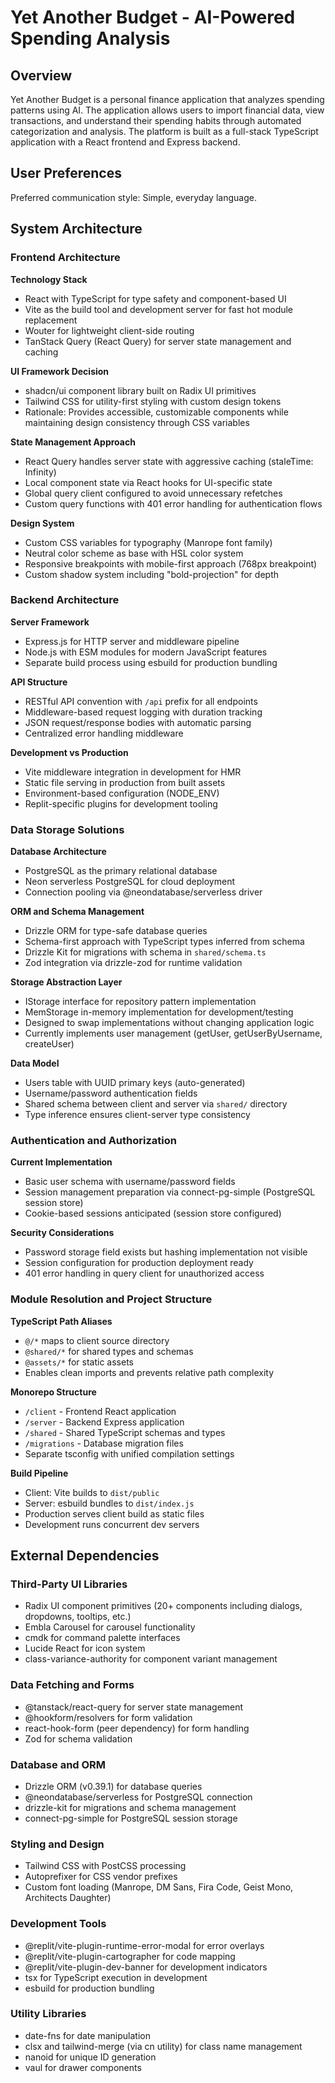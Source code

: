 # Yet Another Budget - AI-Powered Spending Analysis

## Overview

Yet Another Budget is a personal finance application that analyzes spending patterns using AI. The application allows users to import financial data, view transactions, and understand their spending habits through automated categorization and analysis. The platform is built as a full-stack TypeScript application with a React frontend and Express backend.

## User Preferences

Preferred communication style: Simple, everyday language.

## System Architecture

### Frontend Architecture

**Technology Stack**
- React with TypeScript for type safety and component-based UI
- Vite as the build tool and development server for fast hot module replacement
- Wouter for lightweight client-side routing
- TanStack Query (React Query) for server state management and caching

**UI Framework Decision**
- shadcn/ui component library built on Radix UI primitives
- Tailwind CSS for utility-first styling with custom design tokens
- Rationale: Provides accessible, customizable components while maintaining design consistency through CSS variables

**State Management Approach**
- React Query handles server state with aggressive caching (staleTime: Infinity)
- Local component state via React hooks for UI-specific state
- Global query client configured to avoid unnecessary refetches
- Custom query functions with 401 error handling for authentication flows

**Design System**
- Custom CSS variables for typography (Manrope font family)
- Neutral color scheme as base with HSL color system
- Responsive breakpoints with mobile-first approach (768px breakpoint)
- Custom shadow system including "bold-projection" for depth

### Backend Architecture

**Server Framework**
- Express.js for HTTP server and middleware pipeline
- Node.js with ESM modules for modern JavaScript features
- Separate build process using esbuild for production bundling

**API Structure**
- RESTful API convention with `/api` prefix for all endpoints
- Middleware-based request logging with duration tracking
- JSON request/response bodies with automatic parsing
- Centralized error handling middleware

**Development vs Production**
- Vite middleware integration in development for HMR
- Static file serving in production from built assets
- Environment-based configuration (NODE_ENV)
- Replit-specific plugins for development tooling

### Data Storage Solutions

**Database Architecture**
- PostgreSQL as the primary relational database
- Neon serverless PostgreSQL for cloud deployment
- Connection pooling via @neondatabase/serverless driver

**ORM and Schema Management**
- Drizzle ORM for type-safe database queries
- Schema-first approach with TypeScript types inferred from schema
- Drizzle Kit for migrations with schema in `shared/schema.ts`
- Zod integration via drizzle-zod for runtime validation

**Storage Abstraction Layer**
- IStorage interface for repository pattern implementation
- MemStorage in-memory implementation for development/testing
- Designed to swap implementations without changing application logic
- Currently implements user management (getUser, getUserByUsername, createUser)

**Data Model**
- Users table with UUID primary keys (auto-generated)
- Username/password authentication fields
- Shared schema between client and server via `shared/` directory
- Type inference ensures client-server type consistency

### Authentication and Authorization

**Current Implementation**
- Basic user schema with username/password fields
- Session management preparation via connect-pg-simple (PostgreSQL session store)
- Cookie-based sessions anticipated (session store configured)

**Security Considerations**
- Password storage field exists but hashing implementation not visible
- Session configuration for production deployment ready
- 401 error handling in query client for unauthorized access

### Module Resolution and Project Structure

**TypeScript Path Aliases**
- `@/*` maps to client source directory
- `@shared/*` for shared types and schemas
- `@assets/*` for static assets
- Enables clean imports and prevents relative path complexity

**Monorepo Structure**
- `/client` - Frontend React application
- `/server` - Backend Express application  
- `/shared` - Shared TypeScript schemas and types
- `/migrations` - Database migration files
- Separate tsconfig with unified compilation settings

**Build Pipeline**
- Client: Vite builds to `dist/public`
- Server: esbuild bundles to `dist/index.js`
- Production serves client build as static files
- Development runs concurrent dev servers

## External Dependencies

### Third-Party UI Libraries
- Radix UI component primitives (20+ components including dialogs, dropdowns, tooltips, etc.)
- Embla Carousel for carousel functionality
- cmdk for command palette interfaces
- Lucide React for icon system
- class-variance-authority for component variant management

### Data Fetching and Forms
- @tanstack/react-query for server state management
- @hookform/resolvers for form validation
- react-hook-form (peer dependency) for form handling
- Zod for schema validation

### Database and ORM
- Drizzle ORM (v0.39.1) for database queries
- @neondatabase/serverless for PostgreSQL connection
- drizzle-kit for migrations and schema management
- connect-pg-simple for PostgreSQL session storage

### Styling and Design
- Tailwind CSS with PostCSS processing
- Autoprefixer for CSS vendor prefixes
- Custom font loading (Manrope, DM Sans, Fira Code, Geist Mono, Architects Daughter)

### Development Tools
- @replit/vite-plugin-runtime-error-modal for error overlays
- @replit/vite-plugin-cartographer for code mapping
- @replit/vite-plugin-dev-banner for development indicators
- tsx for TypeScript execution in development
- esbuild for production bundling

### Utility Libraries
- date-fns for date manipulation
- clsx and tailwind-merge (via cn utility) for class name management
- nanoid for unique ID generation
- vaul for drawer components